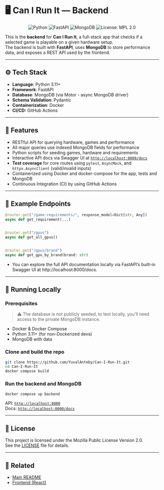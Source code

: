 # 🖥️ Can I Run It — Backend

<p align="center">
  <img src="https://img.shields.io/badge/Python-3.11-blue" alt="Python">
  <img src="https://img.shields.io/badge/FastAPI-%2300C7B7?logo=fastapi&logoColor=white" alt="FastAPI">
  <img src="https://img.shields.io/badge/MongoDB-%2347A248?logo=mongodb&logoColor=white" alt="MongoDB">
  <img src="https://img.shields.io/badge/License-MPL_2.0-brightgreen.svg" alt="License: MPL 2.0">
</p>

This is the **backend** for **Can I Run It**, a full-stack app that checks if a selected game is playable on a given
hardware setup.
<br>
The backend is built with **FastAPI**, uses **MongoDB** to store performance data, and exposes a REST API used by the
frontend.

---

## ⚙️ Tech Stack

- **Language**: Python 3.11+
- **Framework**: FastAPI
- **Database**: MongoDB (via Motor - async MongoDB driver)
- **Schema Validation**: Pydantic
- **Containerization**: Docker
- **CI/CD:** GitHub Actions

---

## 🌟 Features

- RESTful API for querying hardware, games and performance
- All major queries use indexed MongoDB fields for performance
- Python scripts for seeding games, hardware and requirements
- Interactive API docs via Swagger UI at [`http://localhost:8000/docs`](http://localhost:8000/docs)
- **Test coverage** for core routes using `pytest`, `AsyncMock`, and `httpx.AsyncClient` (valid/invalid inputs)
- Containerized using Docker and docker-compose for the app, tests and MongoDB
- Continuous Integration (CI) by using GitHub Actions

---

## 📁 Example Endpoints

```python
@router.get("/game-requirements/", response_model=Dict[str, Any])
async def get_requirement(...)


@router.get("/gpus")
async def get_all_gpus()


@router.get("/gpus/brand")
async def get_gpu_by_brand(brand: str)
```

* You can explore the full API documentation locally via FastAPI’s built-in Swagger UI at http://localhost:8000/docs.

---

## 🐳 Running Locally

### Prerequisites

> ⚠️ The database is not publicly seeded, to test locally, you'll need access to the private MongoDB instance.
- Docker & Docker Compose
- Python 3.11+ (for non-Dockerized devs)
- MongoDB with data

### Clone and build the repo
```bash
git clone https://github.com/YuvalAnteby/Can-I-Run-It.git
cd Can-I-Run-It
docker compose build
```

### Run the backend and MongoDB 
```bash
docker compose up backend
```

API:  [`http://localhost:8000`](http://localhost:8000)<br />
Docs: [`http://localhost:8000/docs`](http://localhost:8000/docs)

---

## 📄 License

This project is licensed under the Mozilla Public License Version 2.0.<br />
See the [LICENSE](https://github.com/YuvalAnteby/Can-I-Run-It/blob/main/LICENSE) file for details.

---

## 🔗 Related

- [Main README](https://github.com/YuvalAnteby/Can-I-Run-It)
- [Frontend (React)](https://github.com/YuvalAnteby/Can-I-Run-It/tree/main/frontend)
